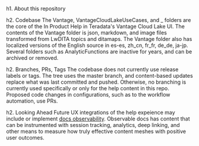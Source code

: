 h1. About this repository

h2. Codebase
The Vantage, VantageCloudLakeUseCases, and _  folders are the core of the In Product Help in Teradata's Vantage Cloud Lake UI.
The contents of the Vantage folder is json, markdown, and image files transformed from LwDITA topics and ditamaps. The Vantage folder also has localized versions of the English source in es-es, zh_cn, fr_fr, de_de, ja-jp. 
Several folders such as AnalyticFunctions are inactive for years, and can be archived or removed.

h2. Branches, PRs, Tags
The codebase does not currently use release labels or tags. 
The tree uses the master branch, and content-based updates replace what was last committed and pushed. 
Otherwise, no branching is currently used specifically  or only for the help content in this repo. 
Proposed code changes in configurations, such as to the workflow automation, use PRs. 

h2. Looking Ahead
Future UX integrations of the help expeience may include or implement [docs observability](https://passo.uno/docs-observability-do11y/). 
Observable docs has content that can be instrumented with session tracking, analytics, deep linking, and other means to measure how truly effective content meshes with positive user outcomes. 
